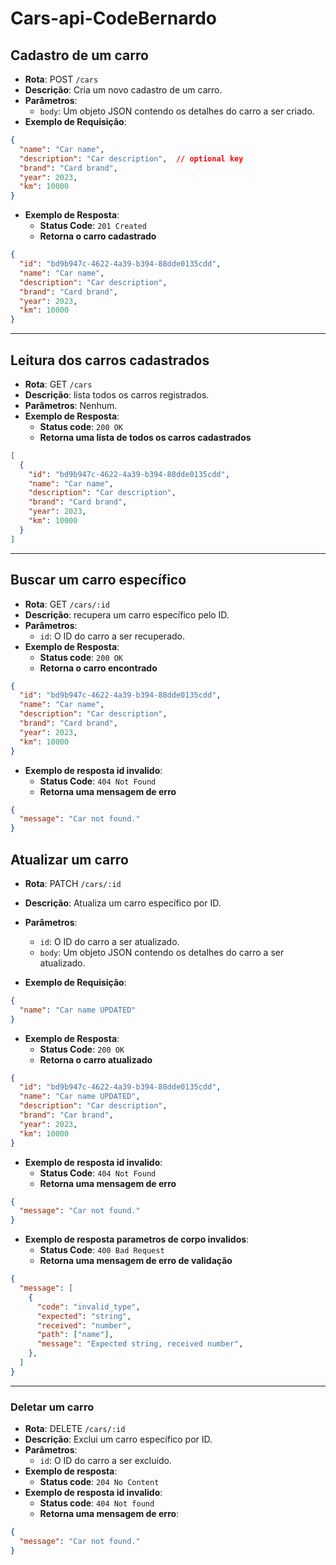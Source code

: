 # Cars-api-CodeBernardo

## Cadastro de um carro

- **Rota**: POST `/cars`
- **Descrição**: Cria um novo cadastro de um carro.
- **Parâmetros**:
  - `body`: Um objeto JSON contendo os detalhes do carro a ser criado.
- **Exemplo de Requisição**:

```json
{
  "name": "Car name",
  "description": "Car description",  // optional key
  "brand": "Card brand",
  "year": 2023,
  "km": 10000
}
```

- **Exemplo de Resposta**:
  - **Status Code**: `201 Created`
  - **Retorna o carro cadastrado**

```json
{
  "id": "bd9b947c-4622-4a39-b394-88dde0135cdd",
  "name": "Car name",
  "description": "Car description", 
  "brand": "Card brand",
  "year": 2023,
  "km": 10000
}
```

---

## Leitura dos carros cadastrados

- **Rota**: GET `/cars`
- **Descrição**: lista todos os carros registrados.
- **Parâmetros**: Nenhum.
- **Exemplo de Resposta**:
  - **Status code**: `200 OK`
  - **Retorna uma lista de todos os carros cadastrados**

```json
[
  {
    "id": "bd9b947c-4622-4a39-b394-88dde0135cdd",
    "name": "Car name",
    "description": "Car description",
    "brand": "Card brand",
    "year": 2023,
    "km": 10000
  }
]
```

---

## Buscar um carro específico

- **Rota**: GET `/cars/:id`
- **Descrição**: recupera um carro específico pelo ID.
- **Parâmetros**:
  - `id`: O ID do carro a ser recuperado.
- **Exemplo de Resposta**:
  - **Status code**: `200 OK`
  - **Retorna o carro encontrado**

```json
{
  "id": "bd9b947c-4622-4a39-b394-88dde0135cdd",
  "name": "Car name",
  "description": "Car description",
  "brand": "Card brand",
  "year": 2023,
  "km": 10000
}
```

- **Exemplo de resposta id invalido**:
  - **Status Code**: `404 Not Found`
  - **Retorna uma mensagem de erro**

```json
{
  "message": "Car not found."
}
```

## Atualizar um carro

- **Rota**: PATCH `/cars/:id`
- **Descrição**: Atualiza um carro específico por ID.
- **Parâmetros**:

  - `id`: O ID do carro a ser atualizado.
  - `body`: Um objeto JSON contendo os detalhes do carro a ser atualizado.

- **Exemplo de Requisição**:

```json
{
  "name": "Car name UPDATED"
}
```

- **Exemplo de Resposta**:
  - **Status Code**: `200 OK`
  - **Retorna o carro atualizado**

```json
{
  "id": "bd9b947c-4622-4a39-b394-88dde0135cdd",
  "name": "Car name UPDATED",
  "description": "Car description",
  "brand": "Car brand",
  "year": 2023,
  "km": 10000
}
```

- **Exemplo de resposta id invalido**:
  - **Status Code**: `404 Not Found`
  - **Retorna uma mensagem de erro**

```json
{
  "message": "Car not found."
}
```

- **Exemplo de resposta parametros de corpo invalidos**:
  - **Status Code**: `400 Bad Request`
  - **Retorna uma mensagem de erro de validação**

```json
{
  "message": [
    {
      "code": "invalid_type",
      "expected": "string",
      "received": "number",
      "path": ["name"],
      "message": "Expected string, received number",
    },
  ]
}
```

---

### Deletar um carro

- **Rota**: DELETE `/cars/:id`
- **Descrição**: Exclui um carro específico por ID.
- **Parâmetros**:
  - `id`: O ID do carro a ser excluído.
- **Exemplo de resposta**:
  - **Status code**: `204 No Content`
- **Exemplo de resposta id invalido**:
  - **Status code**: `404 Not found`
  - **Retorna uma mensagem de erro**:
```json
{
  "message": "Car not found."
}
```